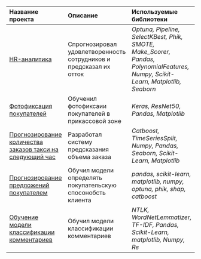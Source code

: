 ﻿| Название проекта | Описание | Используемые библиотеки | 
| :---------------------- | :---------------------- | :---------------------- |
| [HR-аналитика](HR\_analytics) | Cпрогнозировал удовлетворенность сотрудников и предсказал их отток  | *Optuna, Pipeline, SelectKBest, Phik, SMOTE, Make\_Scorer, Pandas, PolynomialFeatures, Numpy, Scikit-Learn, Matplotlib, Seaborn* |
| [Фотофиксация покупателей](Photographic\_recording\_of\_buyers) | Обученил фотофиксаии покупателей в прикассовой зоне | *Keras, ResNet50, Pandas, Matplotlib* |
| [Прогнозирование количества заказов такси на следующий час](Taxi\_orders) | Разработал систему предсказания объема заказа | *Catboost, TimeSeriesSplit, Numpy, Pandas, Seaborn, Scikit-Learn, Matplotlib* |
| [Прогнозирование предложений покупателем](Forecasting\_purchasing\_power) | Обучил модели определять покупательскую спосонобсть клиента | *pandas, scikit-learn, matplotlib, numpy, optuna, phik, shap, catboost* |
| [Обучение модели классификации комментариев](Сlassification\_of\_comments) | Обучил модели классификации комментариев | *NTLK, WordNetLemmatizer, TF-IDF, Pandas, Scikit-Learn, matplotlib, Numpy, Re* |
